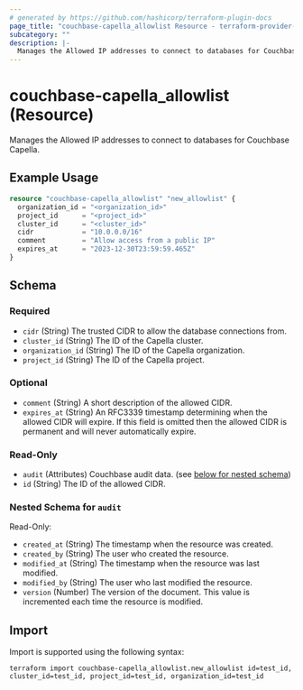 ```yaml
---
# generated by https://github.com/hashicorp/terraform-plugin-docs
page_title: "couchbase-capella_allowlist Resource - terraform-provider-couchbase-capella"
subcategory: ""
description: |-
  Manages the Allowed IP addresses to connect to databases for Couchbase Capella.
---
```


# couchbase-capella_allowlist (Resource)

Manages the Allowed IP addresses to connect to databases for Couchbase Capella.

## Example Usage

```terraform
resource "couchbase-capella_allowlist" "new_allowlist" {
  organization_id = "<organization_id>"
  project_id      = "<project_id>"
  cluster_id      = "<cluster_id>"
  cidr            = "10.0.0.0/16"
  comment         = "Allow access from a public IP"
  expires_at      = "2023-12-30T23:59:59.465Z"
}
```

<!-- schema generated by tfplugindocs -->
## Schema

### Required

- `cidr` (String) The trusted CIDR to allow the database connections from.
- `cluster_id` (String) The ID of the Capella cluster.
- `organization_id` (String) The ID of the Capella organization.
- `project_id` (String) The ID of the Capella project.

### Optional

- `comment` (String) A short description of the allowed CIDR.
- `expires_at` (String) An RFC3339 timestamp determining when the allowed CIDR will expire. If this field is omitted then the allowed CIDR is permanent and will never automatically expire.

### Read-Only

- `audit` (Attributes) Couchbase audit data. (see [below for nested schema](#nestedatt--audit))
- `id` (String) The ID of the allowed CIDR.

<a id="nestedatt--audit"></a>
### Nested Schema for `audit`

Read-Only:

- `created_at` (String) The timestamp when the resource was created.
- `created_by` (String) The user who created the resource.
- `modified_at` (String) The timestamp when the resource was last modified.
- `modified_by` (String) The user who last modified the resource.
- `version` (Number) The version of the document. This value is incremented each time the resource is modified.

## Import

Import is supported using the following syntax:

```shell
terraform import couchbase-capella_allowlist.new_allowlist id=test_id, cluster_id=test_id, project_id=test_id, organization_id=test_id
```
